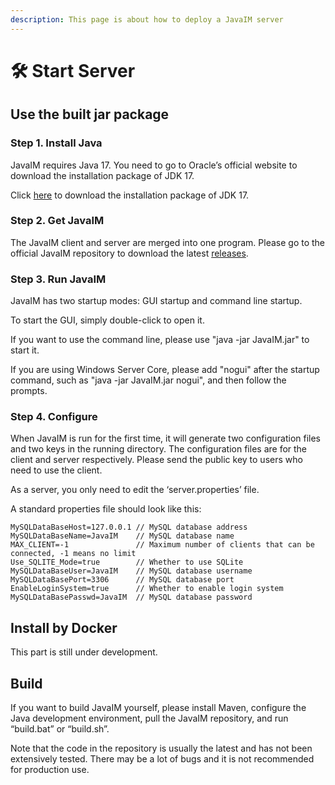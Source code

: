 ```yaml
---
description: This page is about how to deploy a JavaIM server
---
```


# 🛠 Start Server

## Use the built jar package

### Step 1. Install Java

JavaIM requires Java 17. You need to go to Oracle’s official website to download the installation package of JDK 17.

Click [here](https://download.oracle.com/java/17/latest/jdk-17\_windows-x64\_bin.exe) to download the installation package of JDK 17.

### Step 2. Get JavaIM

The JavaIM client and server are merged into one program. Please go to the official JavaIM repository to download the latest [releases](https://github.com/JavaIM/JavaIM/releases).

### Step 3. Run JavaIM

JavaIM has two startup modes: GUI startup and command line startup.

To start the GUI, simply double-click to open it.

If you want to use the command line, please use "java -jar JavaIM.jar" to start it.

If you are using Windows Server Core, please add "nogui" after the startup command, such as "java -jar JavaIM.jar nogui", and then follow the prompts.

### Step 4. Configure

When JavaIM is run for the first time, it will generate two configuration files and two keys in the running directory. The configuration files are for the client and server respectively. Please send the public key to users who need to use the client.&#x20;

As a server, you only need to edit the ‘server.properties’ file.

A standard properties file should look like this:

```properties
MySQLDataBaseHost=127.0.0.1 // MySQL database address
MySQLDataBaseName=JavaIM    // MySQL database name
MAX_CLIENT=-1               // Maximum number of clients that can be connected, -1 means no limit
Use_SQLITE_Mode=true        // Whether to use SQLite
MySQLDataBaseUser=JavaIM    // MySQL database username
MySQLDataBasePort=3306      // MySQL database port
EnableLoginSystem=true      // Whether to enable login system
MySQLDataBasePasswd=JavaIM  // MySQL database password
```

## Install by Docker

This part is still under development.

## Build

If you want to build JavaIM yourself, please install Maven, configure the Java development environment, pull the JavaIM repository, and run “build.bat” or “build.sh”.

Note that the code in the repository is usually the latest and has not been extensively tested. There may be a lot of bugs and it is not recommended for production use.

